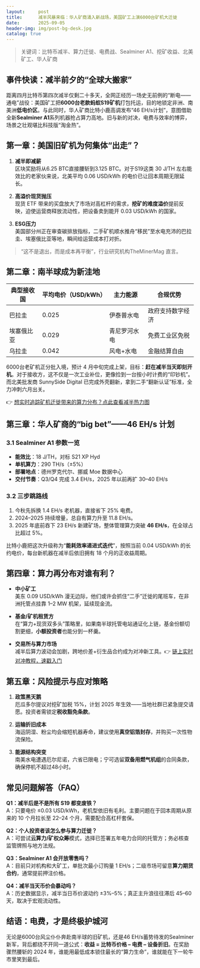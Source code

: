 ```yaml
---
layout:     post
title:      减半风暴来临：华人矿商涌入新战场，美国矿工上演6000台矿机大迁徙
date:       2025-09-05
header-img: img/post-bg-desk.jpg
catalog: true
---
```


> 关键词：比特币减半、算力迁徙、电费战、Sealminer A1、挖矿收益、北美矿工、华人矿商

## 事件快读：减半前夕的“全球大搬家”

距离四月比特币第四次减半仅剩二十多天，全网正经历一场史无前例的“断电——通电”战役：美国矿工把**6000台老款蚂蚁S19矿机**打包托运，目的地锁定非洲、南美洲**低电价区**。与此同时，华人矿商比特小鹿高调发布“46 EH/s计划”，意图借助全新**Sealminer A1**系列机器抢占算力高地。旧与新的对决，电费与效率的博弈，场景之壮观堪比科技版“淘金热”。

## 第一章：美国旧矿机为何集体“出走”？

1. **减半即减薪**  
   区块奖励将从6.25 BTC直接腰斩到3.125 BTC。对于S19这类 30 J/TH 左右能效比的老家伙来说，北美平均 0.06 USD/kWh 的电价已让回本周期无限延长。

2. **高溢价现货抛压**  
   现货 ETF 带来的买盘放大了市场对高杠杆的需求，**挖矿的难度溢价**提前反映，迫使运营商释放流动性，把设备卖到能开 0.03 USD/kWh 的国家。

3. **ESG压力**  
   美国部分州正在审查碳排放指标，二手矿机顺水推舟“移民”至水电充沛的巴拉圭、埃塞俄比亚等地，瞬间给运营成本打对折。

> “这不是退出，而是成本再平衡”，行业研究机构TheMinerMag 直言。

## 第二章：南半球成为新洼地

| 典型接收国 | 平均电价（USD/kWh） | 主力能源 | 合规优势 |
| ----------- | ------------------- | -------- | -------- |
| 巴拉圭 | 0.025 | 伊泰普水电 | 政府支持数字经济 |  
| 埃塞俄比亚 | 0.029 | 青尼罗河水电 | 免费工业区免税 |  
| 乌拉圭 | 0.042 | 风电+水电 | 金融结算自由 |

6000台老矿机正分批入境，预计 4 月中旬完成上架，目标：**赶在减半当天即刻开机**。对于接收方，这不仅是一次工业补位，更像捡到一台按小时计费的“印钞机”。而北美批发商 SunnySide Digital 已完成外壳翻新，拿到二手“翻新认证”标准，全力冲刺六月出关。

👉 [想实时追踪矿机迁徙带来的算力分布？点此查看减半热力图](https://okxdog.com/)

## 第三章：华人矿商的“big bet”——46 EH/s 计划

### 3.1 Sealminer A1 参数一览
- **能效比**：18 J/TH，对标 S21 XP Hyd  
- **单机算力**：290 TH/s（±5%）  
- **部署地点**：德州罗克代尔、挪威 Moe 数据中心  
- **交付节奏**：Q3/Q4 完成 3.4 EH/s，2025 年以前再扩 30–40 EH/s

### 3.2 三步跳路线
1. 今秋先拆换 1.4 EH/s 老机器，直接省下 25% 电费。  
2. 2024–2025 持续增量，总自有算力升至 11.8 EH/s。  
3. 2025 年底前吞下 23 EH/s 新建矿场，整体管理算力突破 **46 EH/s**，在全球占比超过 5%。  

比特小鹿把这次升级称为“**能耗效率递进式迭代**”，按照当前 0.04 USD/kWh 的长约电价，每台新机器在减半后依旧拥有 18 个月的正收益周期。

## 第四章：算力再分布对谁有利？

- **中小矿工**  
  美东 0.09 USD/kWh 漫无边际，他们或许会抓住“二手”迁徙的尾班车，在非洲托管点挂靠 1–2 MW 机架，延续现金流。

- **基金/矿机租赁方**  
  在“算力+现货双多头”策略里，如果南半球托管电站通证化上链，基金份额切割更细，**小额投资者**也能分到一杯羹。

- **交易所与算力市场**  
  减半后算力波动会加剧，跨地价差+衍生品合约成为对冲新工具。👉 [链上实时对冲教程，速戳入门](https://okxdog.com/)

## 第五章：风险提示与应对策略

1. **政策黑天鹅**  
   厄瓜多尔提议对挖矿加税 15%，计划 2025 年生效——当地社群已紧急提交请愿。投资者需锁定**税收豁免条款**。

2. **运输折旧成本**  
   海运阴湿、粉尘均会缩短机器寿命，建议使用**真空铝箔封存**，并购买一次性物流保险。

3. **能源结构突变**  
   南美水电遭遇厄尔尼诺，六省已限电；宁可选留**双备用燃气机组**的合同条款，确保停机不超过48小时。

## 常见问题解答（FAQ）

**Q1：减半后是不是所有 S19 都变废铁？**  
A：只要电价 ≤0.03 USD/kWh，老机型依旧有毛利。主要问题在于回本周期从原来的 10 个月拉长至 22–24 个月，需要配合高杠杆套保。

**Q2：个人投资者该怎么参与算力迁徙？**  
A：可尝试**云算力/矿权众筹**模式，选择已签署五年电力合同的托管方；务必核查监管牌照与地方法规。

**Q3：Sealminer A1 会开放零售吗？**  
A：目前只对机构和大矿工，单批次最小订购量 1 EH/s；二级市场可留意**算力期货合约**，通常提前押注价格。

**Q4：减半当天币价会暴动吗？**  
A：历史数据显示，减半当日币价波动约 ±3%–5%；真正主升浪往往滞后 45–60 天，取决于宏观流动性。

## 结语：电费，才是终极护城河

无论是6000台风尘仆仆奔赴南半球的旧矿机，还是46 EH/s蓄势待发的Sealminer新军，背后都绕不开同一道公式：**收益 = 比特币价格 – 电费 – 设备折旧**。在奖励骤然腰斩的 2024 年，谁能用最低成本锁住最长的“算力生命”，谁就能在下一轮牛市里笑到最后。